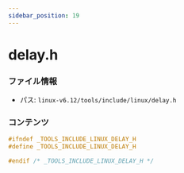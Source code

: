 ```yaml
---
sidebar_position: 19
---
```

# delay.h

### ファイル情報

- パス: `linux-v6.12/tools/include/linux/delay.h`

### コンテンツ

```h
#ifndef _TOOLS_INCLUDE_LINUX_DELAY_H
#define _TOOLS_INCLUDE_LINUX_DELAY_H

#endif /* _TOOLS_INCLUDE_LINUX_DELAY_H */

```
